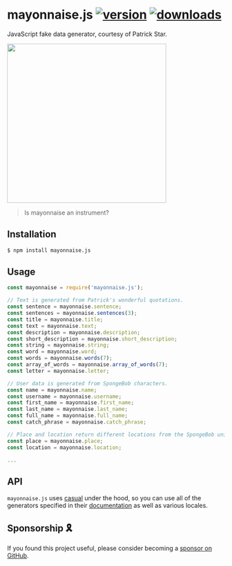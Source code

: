# mayonnaise.js [![version](https://img.shields.io/npm/v/mayonnaise.js.svg)](https://www.npmjs.com/package/mayonnaise.js) [![downloads](https://img.shields.io/npm/dt/mayonnaise.js.svg)](https://www.npmjs.com/package/mayonnaise.js)

JavaScript fake data generator, courtesy of Patrick Star.

<img width="368" src="https://i.ytimg.com/vi/d1JA-nh0IfI/hqdefault.jpg">

> Is mayonnaise an instrument?

## Installation

```sh
$ npm install mayonnaise.js
```

## Usage

```javascript
const mayonnaise = require('mayonnaise.js');

// Text is generated from Patrick's wonderful quotations.
const sentence = mayonnaise.sentence;
const sentences = mayonnaise.sentences(3);
const title = mayonnaise.title;
const text = mayonnaise.text;
const description = mayonnaise.description;
const short_description = mayonnaise.short_description;
const string = mayonnaise.string;
const word = mayonnaise.word;
const words = mayonnaise.words(7);
const array_of_words = mayonnaise.array_of_words(7);
const letter = mayonnaise.letter;

// User data is generated from SpongeBob characters.
const name = mayonnaise.name;
const username = mayonnaise.username;
const first_name = mayonnaise.first_name;
const last_name = mayonnaise.last_name;
const full_name = mayonnaise.full_name;
const catch_phrase = mayonnaise.catch_phrase;

// Place and location return different locations from the SpongeBob universe.
const place = mayonnaise.place;
const location = mayonnaise.location;

...
```

## API

`mayonnaise.js` uses [casual](https://github.com/boo1ean/casual) under the hood, so you can use all of the generators specified in their [documentation](https://github.com/boo1ean/casual#embedded-generators) as well as various locales.

## Sponsorship 🎗

If you found this project useful, please consider becoming a [sponsor on GitHub](https://github.com/sponsors/nathanchapman).
